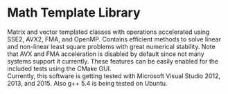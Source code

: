 # Math Template Library  
Matrix and vector templated classes with operations accelerated using SSE2, AVX2, FMA, and OpenMP. Contains efficient methods to solve linear and non-linear least square problems with great numerical stability. Note that AVX and FMA acceleration is disabled by default since not many systems support it currently. These features can be easily enabled for the included tests using the CMake GUI.  
Currently, this software is getting tested with Microsoft Visual Studio 2012, 2013, and 2015. Also g++ 5.4 is being tested on Ubuntu.  

